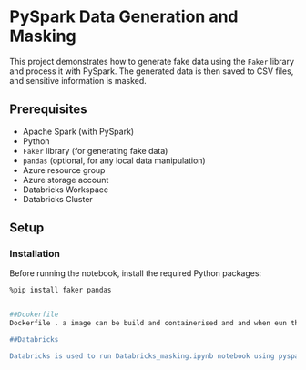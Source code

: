 # PySpark Data Generation and Masking

This project demonstrates how to generate fake data using the `Faker` library and process it with PySpark. The generated data is then saved to CSV files, and sensitive information is masked.

## Prerequisites

- Apache Spark (with PySpark)
- Python
- `Faker` library (for generating fake data)
- `pandas` (optional, for any local data manipulation)
- Azure resource group
- Azure storage account
- Databricks Workspace
- Databricks Cluster

## Setup

### Installation

Before running the notebook, install the required Python packages:

```bash
%pip install faker pandas


##Dcokerfile
Dockerfile . a image can be build and containerised and and when eun the juoyter notebook is accessble at port 8888 and the masking2.ipynb can be executed and the csv's will be saved in the confainer directory.

##Databricks

Databricks is used to run Databricks_masking.ipynb notebook using pyspark the csv's will be saved on to dbfs.

